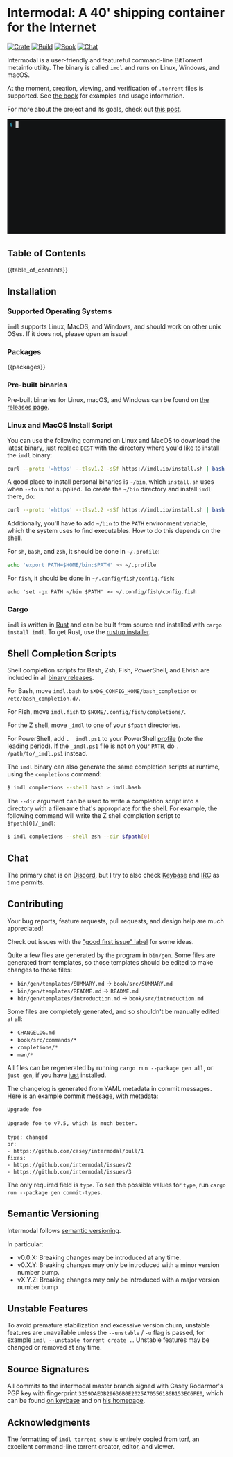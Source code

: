 # Intermodal: A 40' shipping container for the Internet

[![Crate](https://img.shields.io/crates/v/imdl.svg?logo=rust)](https://crates.io/crates/imdl)
[![Build](https://github.com/casey/intermodal/workflows/Build/badge.svg)](https://github.com/casey/intermodal/actions)
[![Book](https://img.shields.io/static/v1?logo=read-the-docs&label=book&message=imdl.io&color=informational)](https://imdl.io/book/)
[![Chat](https://img.shields.io/discord/679283456261226516.svg?logo=discord&color=7289da)](https://discord.gg/HaaT5Qz)

Intermodal is a user-friendly and featureful command-line BitTorrent metainfo
utility. The binary is called `imdl` and runs on Linux, Windows, and macOS.

At the moment, creation, viewing, and verification of `.torrent` files is
supported. See [the book](https://imdl.io/book/) for examples and usage
information.

For more about the project and its goals, check out
[this post](https://rodarmor.com/blog/intermodal).

![demonstration animation](https://raw.githubusercontent.com/casey/intermodal/master/www/demo.gif)

## Table of Contents

{{table_of_contents}}

## Installation

### Supported Operating Systems

`imdl` supports Linux, MacOS, and Windows, and should work on other unix OSes.
If it does not, please open an issue!

### Packages

{{packages}}

### Pre-built binaries

Pre-built binaries for Linux, macOS, and Windows can be found on
[the releases page](https://github.com/casey/intermodal/releases).

### Linux and MacOS Install Script

You can use the following command on Linux and MacOS to download the latest
binary, just replace `DEST` with the directory where you'd like to install the
`imdl` binary:

```sh
curl --proto '=https' --tlsv1.2 -sSf https://imdl.io/install.sh | bash -s -- --to DEST
```

A good place to install personal binaries is `~/bin`, which `install.sh` uses
when `--to` is not supplied. To create the `~/bin` directory and install `imdl`
there, do:

```sh
curl --proto '=https' --tlsv1.2 -sSf https://imdl.io/install.sh | bash
```

Additionally, you'll have to add `~/bin` to the `PATH` environment variable,
which the system uses to find executables. How to do this depends on the shell.

For `sh`, `bash`, and `zsh`, it should be done in `~/.profile`:

```sh
echo 'export PATH=$HOME/bin:$PATH' >> ~/.profile
```

For `fish`, it should be done in `~/.config/fish/config.fish`:

```fish
echo 'set -gx PATH ~/bin $PATH' >> ~/.config/fish/config.fish
```

### Cargo

`imdl` is written in [Rust](https://www.rust-lang.org/) and can be built from
source and installed with `cargo install imdl`. To get Rust, use the
[rustup installer](https://rustup.rs/).

## Shell Completion Scripts

Shell completion scripts for Bash, Zsh, Fish, PowerShell, and Elvish are
included in all [binary releases](https://github.com/casey/imdl/releases).

For Bash, move `imdl.bash` to `$XDG_CONFIG_HOME/bash_completion` or
`/etc/bash_completion.d/`.

For Fish, move `imdl.fish` to `$HOME/.config/fish/completions/`.

For the Z shell, move `_imdl` to one of your `$fpath` directories.

For PowerShell, add `. _imdl.ps1` to your PowerShell
[profile](https://technet.microsoft.com/en-us/library/bb613488(v=vs.85).aspx)
(note the leading period). If the `_imdl.ps1` file is not on your `PATH`, do
`. /path/to/_imdl.ps1` instead.

The `imdl` binary can also generate the same completion scripts at runtime,
using the `completions` command:

```sh
$ imdl completions --shell bash > imdl.bash
```

The `--dir` argument can be used to write a completion script into a directory
with a filename that's appropriate for the shell. For example, the following
command will write the Z shell completion script to `$fpath[0]/_imdl`:

```sh
$ imdl completions --shell zsh --dir $fpath[0]
```

## Chat

The primary chat is on [Discord](https://discord.gg/HaaT5Qz), but I try to also
check [Keybase](https://keybase.io/team/intermodal) and
[IRC](ircs://chat.freenode.net:6697/#intermodal) as time permits.

## Contributing

Your bug reports, feature requests, pull requests, and design help are much
appreciated!

Check out issues with the
["good first issue" label](https://github.com/casey/intermodal/labels/good%20first%20issue)
for some ideas.

Quite a few files are generated by the program in `bin/gen`. Some files are
generated from templates, so those templates should be edited to make changes
to those files:

- `bin/gen/templates/SUMMARY.md` -> `book/src/SUMMARY.md`
- `bin/gen/templates/README.md` -> `README.md`
- `bin/gen/templates/introduction.md` -> `book/src/introduction.md`

Some files are completely generated, and so shouldn't be manually edited at
all:

- `CHANGELOG.md`
- `book/src/commands/*`
- `completions/*`
- `man/*`

All files can be regenerated by running `cargo run --package gen all`, or
`just gen`, if you have [just](https://github.com/casey/just) installed.

The changelog is generated from YAML metadata in commit messages. Here is an
example commit message, with metadata:

```
Upgrade foo

Upgrade foo to v7.5, which is much better.

type: changed
pr:
- https://github.com/casey/intermodal/pull/1
fixes:
- https://github.com/intermodal/issues/2
- https://github.com/intermodal/issues/3
```

The only required field is `type`. To see the possible values for `type`, run
`cargo run --package gen commit-types`.

## Semantic Versioning

Intermodal follows [semantic versioning](https://semver.org/).

In particular:

- v0.0.X: Breaking changes may be introduced at any time.
- v0.X.Y: Breaking changes may only be introduced with a minor version number
  bump.
- vX.Y.Z: Breaking changes may only be introduced with a major version number
  bump

## Unstable Features

To avoid premature stabilization and excessive version churn, unstable features
are unavailable unless the `--unstable` / `-u` flag is passed, for example
`imdl --unstable torrent create .`. Unstable features may be changed or removed
at any time.

## Source Signatures

All commits to the intermodal master branch signed with Casey Rodarmor's PGP
key with fingerprint `3259DAEDB29636B0E2025A70556186B153EC6FE0`, which can be
found
[on keybase](https://keybase.io/rodarmor/pgp_keys.asc?fingerprint=3259daedb29636b0e2025a70556186b153ec6fe0) and on
[his homepage](https://rodarmor.com/static/rodarmor.asc).

## Acknowledgments

The formatting of `imdl torrent show` is entirely copied from
[torf](https://github.com/rndusr/torf-cli), an excellent command-line torrent
creator, editor, and viewer.
